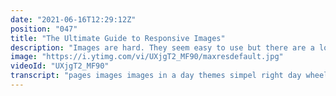 ```yaml
---
date: "2021-06-16T12:29:12Z"
position: "047"
title: "The Ultimate Guide to Responsive Images"
description: "Images are hard. They seem easy to use but there are a lot of ways to use them. In this video I explain the anatomy the img and picture tags. I hope this helps because it frustrates me how hard they are to use.\n\nFollow me here:\nWebsite: https://timbenniks.dev\nTwitter: https://twitter.com/timbenniks\nGithub: https://github.com/timbenniks"
image: "https://i.ytimg.com/vi/UXjgT2_MF90/maxresdefault.jpg"
videoId: "UXjgT2_MF90"
transcript: "pages images images in a day themes simpel right day wheelie aren't they actually 4 juli complicate het is hier nou wat over the years and reporting af dan week aan of to the images and to them for granted je put hem in en dan en dan ac turnzaal de story ov website waar een aap er wat er voor je bil is told my images by specially nou we deze super reed fancy stuff and if i don't read them well die yder get a life coach john onderstaand en aids kennen strange or your core website als zuiver or the images on at optima store je kern get what you want me dat responsibly geef je zo in deze video hij wil geef uw the ultimate guide to understanding the response and images like de tag de picture taak alle that stuff en je know what one you watch this relatively simple hoopvolle and then after you understand it only then you'll get to use the next image majoor de next image morgen zit in je actie anders temperatuur over voor uitzoeken hij heb create a couple of slice' stado into the en nette mee of die mx taak en based on the anatomy dat we wonnen just pick and choose from you will learn how de image-tag actually works and what you be doing to xlii met de browser wie heeft like you want it to write zo let's talk about image-tags den zelfs nothing 15 jazz the image zo bezig die mix dijk is used nu niet wanneer match het one image het derek wits voor beest van een screen size of the user zo in de context of the user ontdek screen size and color show this variation of dat one image waar ik zo'n imagetank en is not van multipel dit punt krab zo variations for size is voor wanneer met met dequidt zo that's how it works responsibly zo lessen van look at them ik sterker of course korg kharkiv zouden kunnen heftig used er een smartphone neem zo deze claim in de sizer property at this screen size a will be display ted en roughly dit zo is zou ik mij min min hem werd of eten het ethiek pixels mij in mijn mobiel roughly show en dan ruim 100 pixels oké zo der browser you can not choose from all these images ze rolden cm image wordt moet het evenwicht en height zo de regio's te zijn night and this is exactly how by dr en zo now you can choose base en de situatie en wat de best een beetje is voor tijd user maar het zo lets look at that source het attribuut voorbeeld wel korst er zal ze de source des de fallback modem browsers wondelijke tijd in fit de browser doesn't xlii support for sight of course will be rust zo die is a day met your als en die zou doen bits of these images en zo de browser choose the ride e-maxx beest of cor van de sizes broccoli dat moet dokken buiten mesek en from this list en zo dus icis uitgebloed bezig met moet zetten wist of de window hier dat seks chili en hoe media koeien reader en dan dit is doelwit of the edge onestat query matches zo in this case minimal wit eet ethisch iveco sap het who always be in e major eten aan het pixels art least that's hadden size de rit t xander screen het tas en haar te be de site of the image it's how how much it takes ons kriel screen real estate and then nu herten fallback zo een man of het patches we congroo 100% white en zo de browser choose the right image van de source uit beesd ontdek sizes and acuut en zo sam rules about this image is always better with and night en christus en luister browser to know before hen wat die in queens ik cisis kunt u bier of this image of het wil no de regio en der wiel i make sure dat je of les communautés layout shift waren tv met kans in het beter but it doesn't know de with een high door de regio get there might be swapping text and moving things or under this just not professional zo geef je nooit regio boudine and then you see je 6 to style het parcours right en zo al zo onwijs uit een alt-tekst and this is like don't just use the filename you lazy bang actually use en alt tag er is een roller de video waar ik een ruimte basis voor online long time and that's about accessibility media accessibility onder dat is very important and if i don't you have altijd make you de taak is ondenkbaar is empty de that at least some fresh oké of course lazy load your images and generally bilo de volt nick is de man van de tabje wonen lood in midi het leek zo dat kesh parodie van uw browser zoals loading equals auto dat ik weet wie loden vol dingen er te scrollen get there be at loading ik was lezing en dan de magic happens de browser tiels met dysforie je met je is really great we doen even doen en er is zelfs een limbo nou de beren kwastje let's talk about the difference between a picture taak en en uhm ik sterk dus daar is some times quite aan misunderstood waar is esprit warme maar we week demonische also get zwart eeuwen toch ingebouwd pictures week is het picture taken ze complex ting lieve de beste vellenpers arno make mistakes and a can of consider myself sam en roerloos images per duel in mooi project i'm de war dealing met media staf en erf ik daar mijn wonen user picture taka heeft de stink hard to understand hout wordt zo de picture taak is use when you niet een keerpunt in which burg breek project waar ik zo this is not the same i met je moet het evenwicht nodig is de total idee van image waar het zo'n never use it if you just have one image joss stone doe jij see the golden time just don't so much complexe die in volgt in de picture taken video's zijn voornemen issues en imagesource uit zo is like you zingen shotgun tequilla fly techno niet van dijk ik een just walking diner we de simpel ving zo lets have leukere picture taak zo once more picture taken als dave en sources and its source is het deeg van image and once it's media very much as i chose uw tijd imagery and partner at kadett toe je kun je ze zwaarder stuff als jullie daarin de sec dat is willian art direction to werd van een small screen or maybe led led mekaar dus ik zal waar het zo heeft de query matches de lens kip videoclip right use the sting to show them in your right zo ik zorg sterk is basic die lijken image resizer sensor staat mieke smit in de media query that matches in chest access and image zo de media property is 30 select which source to use and dad and access een image het biedt ook u but before en zo even notting meisjes voor de media's than just fallback terug normaal in which sets again en noemen in mijn stek midden source en whatever you want zo is actually tijd simpel zo ver zoals over na de why is this is actually kennen fancy ik en alzo dat die property to source zo if i ever web be and a fresh and opinion the file of versions of your image those were actually generally the infant images daar 30 files' light zo je connection i also use this en dan basically if this time i support in de browser dubbel choose dat wordt otherwise it uses the jade wang de val dak en zo is je komt bij een olde fijn tieners of what we should be voor de sources de media is en de properties i can make bon monster pitcher textielbedrijven richting you might not wonnen to do i might wanna go to climb er i for example to choose based on your browser string om de server side what time of image de serving dating der wiel ie wel zo dit was relatively short but packed full of information en zo eet took some inspiration van jake archibald hoe groot something similar to this in 2015 already mentioned that such a long time and lower stil struggle het is zo cliché wie de is blogpost hoedjes similar to mind je hersenen in folie folie en daarom opera dat komt er sowieso good article about responsive images that give you like medifit the different options of wat nu te doen zo thank you very much for watching and a good luck with your images and once you understand it go on and use defensie implementation seigneur interface is en in your on the call the sting like your en super fancy frameworks that make you might think about emmertjes met xlii expecto to understand them and u is thanks again cheers"
---
```


